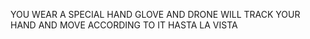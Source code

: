 YOU WEAR A SPECIAL HAND GLOVE AND DRONE WILL TRACK YOUR HAND AND MOVE ACCORDING TO IT
HASTA LA VISTA 

